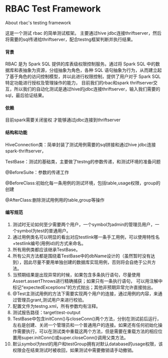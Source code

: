# RBAC Test Framework

About rbac's testing framework


这是一个测试 rbac 的简单测试框架。 主要通过hive jdbc连接thriftserver，然后将需要的sql传递给thriftserver，配合testng框架判断并执行结果。

#### 背景

RBAC 是为 Spark SQL 提供的库表级权限控制服务。通过将 Spark SQL 中的数据库和表抽象为资源，分组抽象为角色，各种 SQL 语句抽象为行为，从而建立起了基于角色的访问控制模型，并以此进行权限控制，提供了用户对于 Spark SQL 特定功能进行授权及管理操作的能力， 目前我们的rbac和spark thriftserver交互，所以我们的自动化测试是通过hive的jdbc连接thriftserver，输入我们需要的sql，最后验证结果。



#### 依赖

目前spark需要关闭鉴权 才能够通过jdbc连接到thriftserver


#### 结构和功能

HiveConnection类：简单封装了测试用例需要的sql拼接和通过hive jdbc连接spark-thriftserver，

TestBase：测试的基础类，主要做了testng的参数传递，和测试环境的准备问题

@BeforeSuite：参数的传递工作

@BeforeClass:初始化每一条用例的测试环境，包括table,usage权限，group的创建

@AfterClass:删除测试用例用的table,group等操作



#### 编写规范

1. 测试时无论如何至少需要两个用户，一个symbol为admin的管理员用户，一个symbol为test的普通用户。
2. 通过用例类名可以明显的看出对应testlink哪一条手工用例，可以使用特性名+testlink编号(用例id)的方式来命名。
3. 所有用例类都应该继承TestBase。
3. 所有公共方法都是围绕着TestBase中的dbName设计的（虽然暂时没有达到），因此尽量不要用单独创建的数据库实现用例，否则将会自绝于公共方法。
4. 当预期结果是出现异常的时候，如果包含多条执行语句，尽量使用Assert.assertThrows进行精确捕获；如果只有一条执行语句，
   可以用注解中标记“expectedExceptions”的方式抛出；其他非预期异常允许直接抛出。
5. @Test主测试用例的方法下需要实现两个用户的连接，通过用例的内容，来通过管理员grant,测试用户来进行校验。
6. 配置文件为testng.xml，所有参数均有注释。
7. 测试报告路径：target\test-output
8. TestBase中包含initConn()与closeConn()两个方法，分别在测试前后运行，左右是创建、关闭一个管理员和一个普通用户的连接。如果还有任何初始化操
   作需要执行，可以在测试类中重载这两个方法，但是需要在重载方法的相应位置用super.initConn()或super.closeConn()调用父类方法。
9. 默认symbol为test的用户和testGroup拥有对默认database的usage权限，该权限会在结束测试时被收回，如果测试中需要撤销请手动撤销。 

